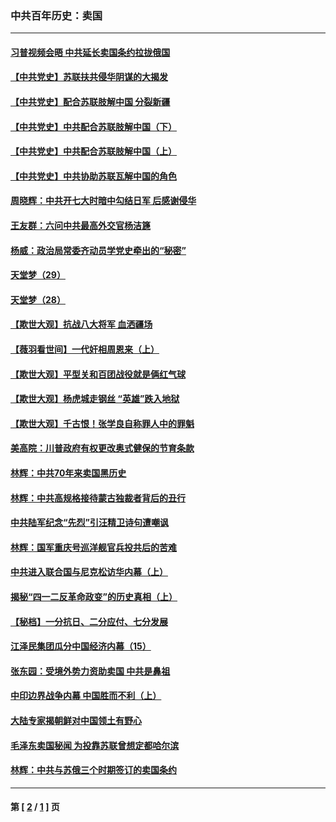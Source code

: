 ### 中共百年历史：卖国
---
#### [习普视频会晤 中共延长卖国条约拉拢俄国](../../pages/nf1176117/n13060971.md?10180430) 
#### [【中共党史】苏联扶共侵华阴谋的大揭发](../../pages/nf1176117/n13056050.md?10180430) 
#### [【中共党史】配合苏联肢解中国 分裂新疆](../../pages/nf1176117/n13040700.md?10180430) 
#### [【中共党史】中共配合苏联肢解中国（下）](../../pages/nf1176117/n13035660.md?10180430) 
#### [【中共党史】中共配合苏联肢解中国（上）](../../pages/nf1176117/n13030262.md?10180430) 
#### [【中共党史】中共协助苏联瓦解中国的角色](../../pages/nf1176117/n13018109.md?10180430) 
#### [周晓辉：中共开七大时暗中勾结日军 后感谢侵华](../../pages/nf1176117/n12921960.md?10180430) 
#### [王友群：六问中共最高外交官杨洁篪](../../pages/nf1176117/n12836495.md?10180430) 
#### [杨威：政治局常委齐动员学党史牵出的“秘密”](../../pages/nf1176117/n12764642.md?10180430) 
#### [天堂梦（29）](../../pages/nf1176117/n12408465.md?10180430) 
#### [天堂梦（28）](../../pages/nf1176117/n12408309.md?10180430) 
#### [【欺世大观】抗战八大将军 血洒疆场](../../pages/nf1176117/n12357044.md?10180430) 
#### [【薇羽看世间】一代奸相周恩来（上）](../../pages/nf1176117/n12401109.md?10180430) 
#### [【欺世大观】平型关和百团战役就是俩红气球](../../pages/nf1176117/n12359157.md?10180430) 
#### [【欺世大观】杨虎城走钢丝 “英雄”跌入地狱](../../pages/nf1176117/n12358840.md?10180430) 
#### [【欺世大观】千古恨！张学良自称罪人中的罪魁](../../pages/nf1176117/n12358629.md?10180430) 
#### [美高院：川普政府有权更改奥式健保的节育条款](../../pages/nf1176117/n12242171.md?10180430) 
#### [林辉：中共70年来卖国黑历史](../../pages/nf1176117/n11552181.md?10180430) 
#### [林辉：中共高规格接待蒙古独裁者背后的丑行](../../pages/nf1176117/n11225005.md?10180430) 
#### [中共陆军纪念“先烈”引汪精卫诗句遭嘲讽](../../pages/nf1176117/n11153345.md?10180430) 
#### [林辉：国军重庆号巡洋舰官兵投共后的苦难](../../pages/nf1176117/n10997801.md?10180430) 
#### [中共进入联合国与尼克松访华内幕（上）](../../pages/nf1176117/n10138788.md?10180430) 
#### [揭秘“四一二反革命政变”的历史真相（上）](../../pages/nf1176117/n9996650.md?10180430) 
#### [【秘档】一分抗日、二分应付、七分发展](../../pages/nf1176117/n9331484.md?10180430) 
#### [江泽民集团瓜分中国经济内幕（15）](../../pages/nf1176117/n9268584.md?10180430) 
#### [张东园：受境外势力资助卖国 中共是鼻祖](../../pages/nf1176117/n9272480.md?10180430) 
#### [中印边界战争内幕 中国胜而不利（上）](../../pages/nf1176117/n9252458.md?10180430) 
#### [大陆专家揭朝鲜对中国领土有野心](../../pages/nf1176117/n9074056.md?10180430) 
#### [毛泽东卖国秘闻 为投靠苏联曾想定都哈尔滨](../../pages/nf1176117/n9058631.md?10180430) 
#### [林辉：中共与苏俄三个时期签订的卖国条约](../../pages/nf1176117/n9036062.md?10180430) 

---
#### 第 [ [2](./2.md?10180430) / [1](./1.md?10180430) ] 页
